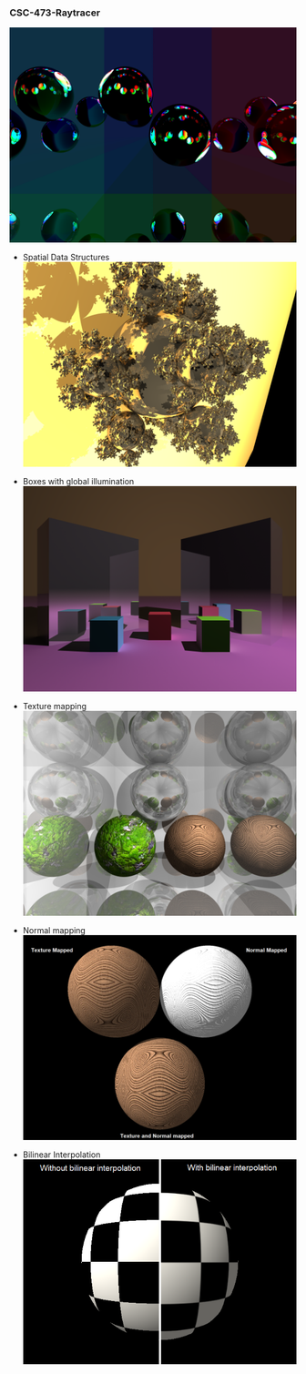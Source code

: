 ### CSC-473-Raytracer

![myPlanes](myPlanes2.png)

- Spatial Data Structures
![balls](balls2.png)

- Boxes with global illumination
![boxes](boxgi.png)

- Texture mapping
![texture](texture.png)

- Normal mapping
![norm](norm.png)

- Bilinear Interpolation
![bi](bi.png)


